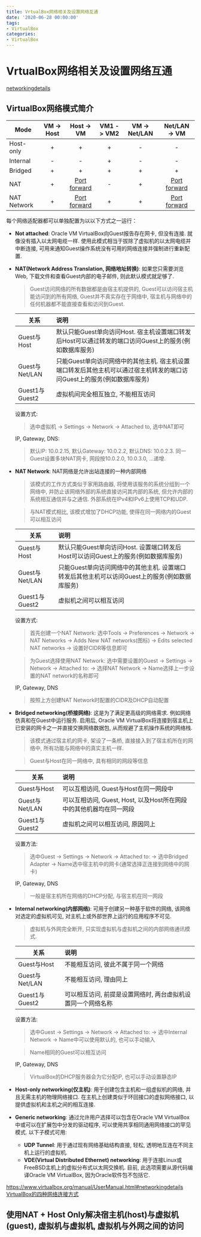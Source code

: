 ```yaml
---
title: VrtualBox网络相关及设置网络互通
date: '2020-06-28 00:00:00'
tags:
- VirtualBox
categories:
- VirtualBox
---
```

# VrtualBox网络相关及设置网络互通

[networkingdetails](https://www.virtualbox.org/manual/UserManual.html#networkingdetails)

## VirtualBox网络模式简介

| Mode        | VM -> Host |                          Host -> VM                          | VM1 -> VM2 | VM -> Net/LAN |                        Net/LAN -> VM                         |
| ----------- | :--------: | :----------------------------------------------------------: | :--------: | :-----------: | :----------------------------------------------------------: |
| Host-only   |     +      |                              +                               |     +      |       -       |                              -                               |
| Internal    |     -      |                              -                               |     +      |       -       |                              -                               |
| Bridged     |     +      |                              +                               |     +      |       +       |                              +                               |
| NAT         |     +      | [Port forward](https://www.virtualbox.org/manual/UserManual.html#natforward) |     -      |       +       | [Port forward](https://www.virtualbox.org/manual/UserManual.html#natforward) |
| NAT Network |     +      | [Port forward](https://www.virtualbox.org/manual/UserManual.html#network_nat_service) |     +      |       +       | [Port forward](https://www.virtualbox.org/manual/UserManual.html#network_nat_service) |


每个网络适配器都可以单独配置为以以下方式之一运行：

- **Not attached**: Oracle VM VirtualBox向Guest报告存在网卡, 但没有连接. 就像没有插入以太网电缆一样. 使用此模式相当于拔除了虚拟机的以太网电缆并中断连接, 可用来通知Guest操作系统没有可用的网络连接并强制进行重新配置.

- **NAT(Network Address Translation, 网络地址转换)**: 如果您只需要浏览Web, 下载文件和查看Guest内部的电子邮件, 则此默认模式就足够了.
    > Guest访问网络的所有数据都是由宿主机提供的, Guest可以访问宿主机能访问到的所有网络, Guest并不真实存在于网络中, 宿主机与网络中的任何机器都不能直接查看和访问到Guest.
    
    | 关系           | 说明                                                         |
    | -------------- | :----------------------------------------------------------- |
    | Guest与Host    | 默认只能Guest单向访问Host. 宿主机设置端口转发后Host可以通过转发的端口访问Guest上的服务(例如数据库服务) |
    | Guest与Net/LAN | 只能Guest单向访问网络中的其他主机. 宿主机设置端口转发后其他主机可以通过宿主机转发的端口访问Guest上的服务(例如数据库服务) |
    | Guest1与Guest2 | 虚拟机间完全相互独立, 不能相互访问                           |
    设置方式:
    
    > 选中虚拟机 -> Settings -> Network -> Attached to, 选中NAT即可

    IP, Gateway, DNS:
    
    > 默认IP: 10.0.2.15, 默认Gateway: 10.0.2.2, 默认DNS: 10.0.2.3. 同一Guest设置多块NAT网卡, 网段按10.0.2.0, 10.0.3.0, ...递增.
    
- **NAT Network**: NAT网络是允许出站连接的一种内部网络
  
    > 该模式的工作方式类似于家用路由器, 将使用该服务的系统分组到一个网络中, 并防止该网络外部的系统直接访问其内部的系统, 但允许内部的系统相互通信并与之通信. 外部系统在IPv4和IPv6上使用TCP和UDP.
    
    > 与NAT模式相比, 该模式增加了DHCP功能, 使得在同一网络内的Guest可以相互访问

    | 关系           | 说明                                                         |
    | -------------- | :----------------------------------------------------------- |
    | Guest与Host    | 默认只能Guest单向访问Host. 设置端口转发后Host可以访问Guest上的服务(例如数据库服务) |
    | Guest与Net/LAN | 只能Guest单向访问网络中的其他主机. 设置端口转发后其他主机可以访问Guest上的服务(例如数据库服务) |
    | Guest1与Guest2 | 虚拟机之间可以相互访问                                       |
    设置方式:
    
    > 首先创建一个NAT Network: 选中Tools -> Preferences -> Network -> NAT Networks -> Adds New NAT networks(图标) -> Edits selected NAT networks -> 设置好CIDR等信息即可
    
    > 为Guest选择使用NAT Network: 选中需要设置的Guest -> Settings -> Network -> Attached to: -> 选择NAT Network -> Name选择上一步设置的NAT network的名称即可

    IP, Gateway, DNS
    
    > 按照上方创建NAT Network时配置的CIDR及DHCP自动配置

- **Bridged networking(桥接网络)**: 这是为了满足更高级的网络需求. 例如网络仿真和在Guest中运行服务. 启用后, Oracle VM VirtualBox将连接到宿主机上已安装的网卡之一并直接交换网络数据包, 从而规避了主机操作系统的网络栈.

    > 该模式通过宿主机的网卡, 架设了一条桥, 直接接入到了宿主机所在的网络中, 所有功能与网络中的真实主机一样.
    
    > Guest与Host在同一网络中, 具有相同的网段等信息
    
    | 关系           | 说明                                                         |
    | -------------- | :----------------------------------------------------------- |
    | Guest与Host    | 可以互相访问, Guest与Host在同一网段中                        |
    | Guest与Net/LAN | 可以互相访问, Guest, Host, 以及Host所在网段中的其他机器均在同一网段 |
    | Guest1与Guest2 | 虚拟机之间可以相互访问, 原因同上                             |
    设置方法:
    
    > 选中Guest -> Settings -> Network -> Attached to: -> 选中Bridged Adapter -> Name选中宿主机中的网卡(通常选择正连接到网络中的网卡)
    
    IP, Gateway, DNS
    
    > 一般是宿主机所在网络的DHCP分配, 与宿主机在同一网段
    
- **Internal networking(内部网络)**: 可用于创建另一种基于软件的网络, 该网络对选定的虚拟机可见, 对主机上或外部世界上运行的应用程序不可见.

    > 虚拟机与外网完全断开, 只实现虚拟机与虚拟机之间的内部网络通讯模式.
    
    | 关系           | 说明                                                         |
    | -------------- | :----------------------------------------------------------- |
    | Guest与Host    | 不能相互访问, 彼此不属于同一个网络                           |
    | Guest与Net/LAN | 不能相互访问, 理由同上                                       |
    | Guest1与Guest2 | 可以相互访问, 前提是设置网络时, 两台虚拟机设置同一个网络名称 |
    
    设置方法:
    
    > 选中Guest -> Settings -> Network -> Attached to: -> 选中Internal Network -> Name中可以使用默认的, 也可以手动输入
    
    > Name相同的Guest可以相互访问
    
    IP, Gateway, DNS
    
    > VirtualBox的DHCP服务器会为它分配IP, 也可以手动设置静态IP
    
- **Host-only networking(仅主机)**: 用于创建包含主机和一组虚拟机的网络, 并且无需主机的物理网络接口. 在主机上创建类似于环回接口的虚拟网络接口, 以提供虚拟机和主机之间的相互连接.

- **Generic networking**: 通过允许用户选择可以包含在Oracle VM VirtualBox中或可以在扩展包中分发的驱动程序, 可以使用共享相同通用网络接口的罕见模式. 以下子模式可用:
    - **UDP Tunnel**: 用于通过现有网络基础结构直接, 轻松, 透明地互连在不同主机上运行的虚拟机.
    - **VDE(Virtual Distributed Ethernet) networking**: 用于连接Linux或FreeBSD主机上的虚拟分布式以太网交换机. 目前, 此选项需要从源代码编译Oracle VM VirtualBox, 因为Oracle软件包不包括它.

https://www.virtualbox.org/manual/UserManual.html#networkingdetails
[VirtualBox的四种网络连接方式](https://www.cnblogs.com/jpfss/p/8616613.html)


## 使用NAT + Host Only解决宿主机(host)与虚拟机(guest), 虚拟机与虚拟机, 虚拟机与外网之间的访问

